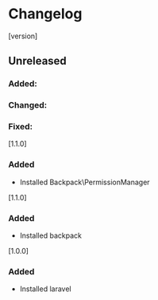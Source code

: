# Changelog
[version]
## Unreleased
### Added:
### Changed:
### Fixed:

[1.1.0]
### Added
- Installed Backpack\PermissionManager

[1.1.0]
### Added
- Installed backpack

[1.0.0]
### Added
- Installed laravel
